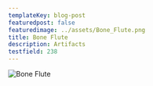 ```yaml
---
templateKey: blog-post
featuredpost: false
featuredimage: ../assets/Bone_Flute.png
title: Bone Flute
description: Artifacts
testfield: 238
---
```

![Bone Flute](../assets/Bone_Flute.png)